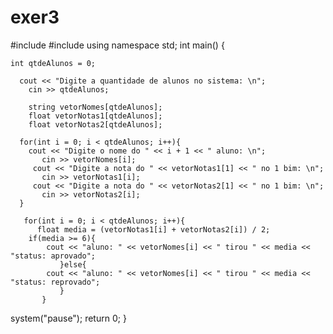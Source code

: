 # exer3
#include<iostream>
#include<string>
using namespace std;
int main() {

	int qtdeAlunos = 0;
	
	  cout << "Digite a quantidade de alunos no sistema: \n";
	    cin >> qtdeAlunos;
	    
	    string vetorNomes[qtdeAlunos];
	    float vetorNotas1[qtdeAlunos];
	    float vetorNotas2[qtdeAlunos];
	    
	  for(int i = 0; i < qtdeAlunos; i++){
	  	cout << "Digite o nome do " << i + 1 << " aluno: \n";
	  	   cin >> vetorNomes[i];
	  	 cout << "Digite a nota do " << vetorNotas1[1] << " no 1 bim: \n";
	  	   cin >> vetorNotas1[i];
	  	 cout << "Digite a nota do " << vetorNotas2[1] << " no 1 bim: \n";
	  	   cin >> vetorNotas2[i];
	  }
	    
       for(int i = 0; i < qtdeAlunos; i++){
       	  float media = (vetorNotas1[i] + vetorNotas2[i]) / 2;
       	if(media >= 6){
       		cout << "aluno: " << vetorNomes[i] << " tirou " << media << "status: aprovado";
			   }else{
       		cout << "aluno: " << vetorNomes[i] << " tirou " << media << "status: reprovado";
			   }
		   }

    
system("pause");
return 0;
}
